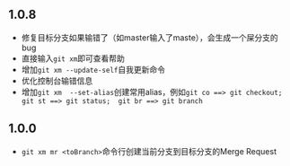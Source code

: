 

## 1.0.8

- 修复目标分支如果输错了（如master输入了maste），会生成一个屎分支的bug
- 直接输入`git xm`即可查看帮助
- 增加`git xm --update-self`自我更新命令
- 优化控制台输错信息
- 增加`git xm  --set-alias`创建常用alias，例如`git co ==> git checkout;  git st ==> git status;  git br ==> git branch`


## 1.0.0

- `git xm mr <toBranch>`命令行创建当前分支到目标分支的Merge Request 